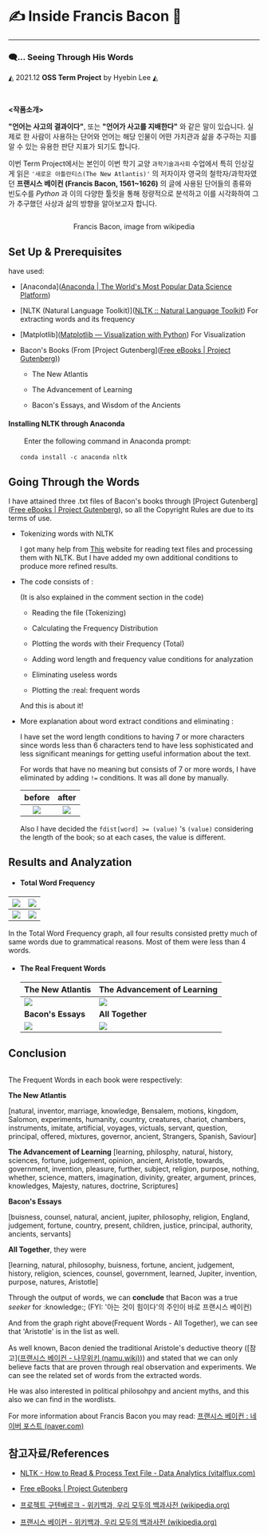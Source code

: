 # ✍️ Inside Francis Bacon 🥓

<hr>

### 🗨️... Seeing Through His Words

 ◭ 2021.12  **OSS Term Project** by Hyebin Lee ◭

<br>

**<작품소개>**

  **"언어는 사고의 결과이다"**, 또는 **"언어가 사고를 지배한다"** 와 같은 말이 있습니다.  실제로 한 사람이 사용하는 단어와 언어는 해당 인물이 어떤 가치관과 삶을 추구하는 지를 알 수 있는 유용한 판단 지표가 되기도 합니다. 

  이번 Term Project에서는 본인이 이번 학기 교양  `과학기술과사회` 수업에서 특히 인상깊게 읽은  `'새로운 아틀란티스(The New Atlantis)'` 의 저자이자 영국의 철학자/과학자였던 **프랜시스 베이컨 (Francis Bacon, 1561~1626)** 의 글에 사용된 단어들의 종류와 빈도수를 _Python_ 과 이의 다양한 툴킷을 통해 정량적으로 분석하고 이를 시각화하여 그가 추구했던 사상과 삶의 방향을 알아보고자 합니다.

<img title="" src="https://upload.wikimedia.org/wikipedia/commons/thumb/5/5c/Somer_Francis_Bacon.jpg/375px-Somer_Francis_Bacon.jpg" alt="" data-align="center">

<p align=center>Francis Bacon, image from wikipedia</p>

## **Set Up & Prerequisites**

have used: 

* [Anaconda]([Anaconda | The World's Most Popular Data Science Platform](https://www.anaconda.com/))

* [NLTK (Natural Language Toolkit)]([NLTK :: Natural Language Toolkit](https://www.nltk.org/)) For extracting words and its frequency

* [Matplotlib]([Matplotlib — Visualization with Python](https://matplotlib.org/)) For Visualization

* Bacon's Books (From [Project Gutenberg]([Free eBooks | Project Gutenberg](https://www.gutenberg.org/)))
  
  * The New Atlantis
  
  * The Advancement of Learning
  
  * Bacon's Essays, and Wisdom of the Ancients

#### Installing NLTK through Anaconda

        Enter the following command in Anaconda prompt:

       `conda install -c anaconda nltk`

## Going Through the Words

I have attained three .txt files of Bacon's books through [Project Gutenberg]([Free eBooks | Project Gutenberg](https://www.gutenberg.org/)), so all the Copyright Rules are due to its terms of use.

* Tokenizing words with NLTK
  
  I got many help from [This](https://vitalflux.com/nltk-how-read-process-text-file/) website for reading text files and processing them with NLTK. But I have added my own additional conditions to produce more refined results.

* The code consists of :
  
  (It is also explained in the comment section in the code)
  
  * Reading the file (Tokenizing)
  
  * Calculating the Frequency Distribution
  
  * Plotting the words with their Frequency (Total)
  
  * Adding word length and frequency value conditions for analyzation
  
  * Eliminating useless words
  
  * Plotting the :real: frequent words
  
  And this is about it!

* More explanation about word extract conditions and eliminating :
  
  I have set the word length conditions to having 7 or more characters since words less than 6 characters tend to have less sophisticated and less significant meanings for getting useful information about the text.
  
  For words that have no meaning but consists of 7 or more words, I have eliminated by adding `!=` conditions. It was all done by manually.
  
  | before                  | after                |
  |:-----------------------:|:--------------------:|
  | ![](./image/before.png) | ![](image/after.png) |
  
  Also I have decided the `fdist[word] >= (value)` 's  `(value)` considering the length of the book; so at each cases, the value is different.

## Results and Analyzation

* #### **Total Word Frequency**

| ![](./image/1-1.png) | ![](image/2-1.png)   |
| -------------------- | -------------------- |
| ![](./image/3-1.png) | ![](./image/4-1.png) |

In the Total Word Frequency graph, all four results consisted pretty much of same words due to grammatical reasons. Most of them were less than 4 words.

* #### **The Real Frequent Words**
  
  | The New Atlantis     | The Advancement of Learning |
  | -------------------- | --------------------------- |
  | ![](./image/1-2.png) | ![](./image/2-2.png)        |
  | **Bacon's Essays**   | **All Together**            |
  | ![](./image/3-2.png) | ![](./image/4-2.png)        |

## Conclusion

<img src="./image/4-2.png" title="" alt="" data-align="center">

The Frequent Words in each book were respectively:



**The New Atlantis**

[natural, inventor, marriage, knowledge, Bensalem, motions, kingdom, Salomon, experiments, humanity, country, creatures, chariot, chambers, instruments, imitate, artificial, voyages, victuals, servant, question, principal, offered, mixtures, governor, ancient, Strangers, Spanish, Saviour]



**The Advancement of Learning**
[learning, philosphy, natural, history, sciences, fortune, judgement, opinion, ancient, Aristotle, towards, government, invention, pleasure, further, subject, religion, purpose, nothing, whether, science, matters, imagination, divinity, greater, argument, princes, knowledges, Majesty, natures, doctrine, Scriptures]



**Bacon's Essays**

[buisness, counsel, natural, ancient, jupiter, philosophy, religion, England, judgement, fortune, country, present, children, justice, principal, authority, ancients, servants]



**All Together**, they were

[learning, natural, philosophy, buisness, fortune, ancient, judgement, history, religion, sciences, counsel, government, learned, Jupiter, invention, purpose, natures, Aristotle]



Through the output of words, we can **conclude** that Bacon was a true *seeker* for :knowledge:; (FYI: '아는 것이 힘이다'의 주인이 바로 프랜시스 베이컨) 

And from the graph right above(Frequent Words - All Together), we can see that 'Aristotle' is in the list as well. 

As well known, Bacon denied the traditional Aristole's deductive theory ([참고]([프랜시스 베이컨 - 나무위키 (namu.wiki)](https://namu.wiki/w/%ED%94%84%EB%9E%9C%EC%8B%9C%EC%8A%A4%20%EB%B2%A0%EC%9D%B4%EC%BB%A8))) and stated that we can only believe facts that are proven through real observation and experiments. We can see the related set of words from the extracted words.

He was also interested in political philosohpy and ancient myths, and this also we can find in the wordlists. 

For more information about Francis Bacon you may read: [프랜시스 베이컨 : 네이버 포스트 (naver.com)](https://post.naver.com/viewer/postView.naver?volumeNo=27958387&memberNo=9935567)







## 참고자료/References

* [NLTK - How to Read & Process Text File - Data Analytics (vitalflux.com)](https://vitalflux.com/nltk-how-read-process-text-file/)

* [Free eBooks | Project Gutenberg](https://www.gutenberg.org/)

* [프로젝트 구텐베르크 - 위키백과, 우리 모두의 백과사전 (wikipedia.org)](https://ko.wikipedia.org/wiki/%ED%94%84%EB%A1%9C%EC%A0%9D%ED%8A%B8_%EA%B5%AC%ED%85%90%EB%B2%A0%EB%A5%B4%ED%81%AC)

* [프랜시스 베이컨 - 위키백과, 우리 모두의 백과사전 (wikipedia.org)](https://ko.wikipedia.org/wiki/%ED%94%84%EB%9E%9C%EC%8B%9C%EC%8A%A4_%EB%B2%A0%EC%9D%B4%EC%BB%A8)
